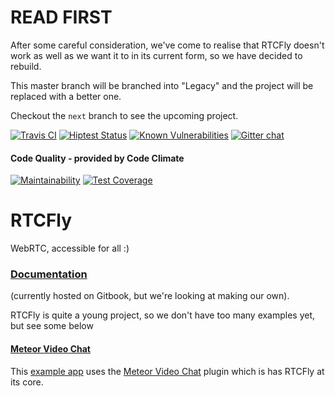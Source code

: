 # READ FIRST
After some careful consideration, we've come to realise that RTCFly doesn't work as well as we want it to in its current form, so we have decided to rebuild. 

This master branch will be branched into "Legacy" and the project will be replaced with a better one. 

Checkout the `next` branch to see the upcoming project. 


[![Travis CI](https://travis-ci.org/RTCFly/RTCFly.svg?branch=master)](https://travis-ci.org/RTCFly/RTCFly)
[![Hiptest Status](https://hiptest.net/badges/folder/373348)](https://hiptest.net/app/projects/66473/test-plan/folders/373348)
[![Known Vulnerabilities](https://snyk.io/test/github/rtcfly/rtcfly/badge.svg)](https://snyk.io/test/github/rtcfly/rtcfly)
[![Gitter chat](https://badges.gitter.im/RTCFly/gitter.png)](https://gitter.im/RTCFly)

#### Code Quality - provided by Code Climate 
[![Maintainability](https://api.codeclimate.com/v1/badges/f94a60d53c75dc4fbbe4/maintainability)](https://codeclimate.com/github/RTCFly/RTCFly/maintainability)
[![Test Coverage](https://api.codeclimate.com/v1/badges/f94a60d53c75dc4fbbe4/test_coverage)](https://codeclimate.com/github/RTCFly/RTCFly/test_coverage)
# RTCFly 
WebRTC, accessible for all :) 

### [Documentation](https://rtcfly.gitbooks.io/documentation-english/content/)
(currently hosted on Gitbook, but we're looking at making our own).





RTCFly is quite a young project, so we don't have too many examples yet, but see some below

#### [Meteor Video Chat](https://meteorvideochat.herokuapp.com)
This [example app](https://github.com/elmarti/meteor-video-chat-example) uses the [Meteor Video Chat](https://github.com/elmarti/meteor-video-chat) plugin which is has RTCFly at its core. 
